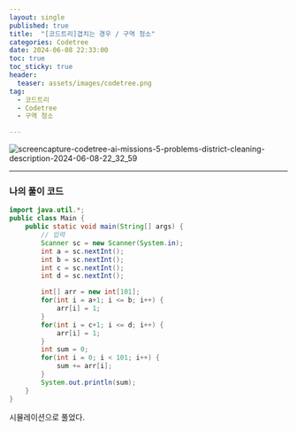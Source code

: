 ```yaml
---
layout: single
published: true
title:  "[코드트리]겹치는 경우 / 구역 청소"
categories: Codetree
date: 2024-06-08 22:33:00
toc: true
toc_sticky: true
header:
  teaser: assets/images/codetree.png
tag:   
  - 코드트리
  - Codetree
  - 구역 청소

---
```



![screencapture-codetree-ai-missions-5-problems-district-cleaning-description-2024-06-08-22_32_59](https://github.com/BaxDailyGit/BaxDailyGit/assets/99312529/61391e9f-1d8c-4008-ae1b-284638aca411)



----------------

### 나의 풀이 코드

```java
import java.util.*;
public class Main {
    public static void main(String[] args) {
        // 입력
        Scanner sc = new Scanner(System.in);
        int a = sc.nextInt();
        int b = sc.nextInt();
        int c = sc.nextInt();
        int d = sc.nextInt();

        int[] arr = new int[101];
        for(int i = a+1; i <= b; i++) {
            arr[i] = 1;
        }
        for(int i = c+1; i <= d; i++) {
            arr[i] = 1;
        }
        int sum = 0;
        for(int i = 0; i < 101; i++) {
            sum += arr[i];
        }
        System.out.println(sum);
    }
}
```

시뮬레이션으로 풀었다. 

